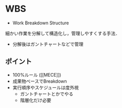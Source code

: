 # WBS

- Work Breakdown Structure

細かい作業を分解して構造化し，管理しやすくする手法．
- 分解後はガントチャートなどで管理

## ポイント
- 100%ルール ([[MECE]])
- 成果物ベースでBreakdown
- 実行順序やスケジュールは度外視
  - ガントチャートとかでやる
  - 階層化だけ必要
